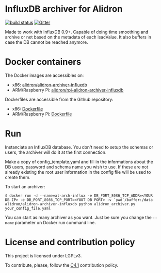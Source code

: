 InfluxDB archiver for Alidron
=============================

[![build status](https://git.tinigrifi.org/ci/projects/4/status.png?ref=master)](https://git.tinigrifi.org/ci/projects/4?ref=master) [![Gitter](https://badges.gitter.im/gitterHQ/gitter.svg)](https://gitter.im/Alidron/talk)

Made to work with InfluxDB 0.9+. Capable of doing time smoothing and archive or not based on the metadata of each IsacValue. It also buffers in case the DB cannot be reached anymore.

Docker containers
=================

The Docker images are accessibles on:
* x86: [alidron/alidron-archiver-influxdb](https://hub.docker.com/r/alidron/alidron-archiver-influxdb/)
* ARM/Raspberry Pi: [alidron/rpi-alidron-archiver-influxdb](https://hub.docker.com/r/alidron/rpi-alidron-archiver-influxdb/)

Dockerfiles are accessible from the Github repository:
* x86: [Dockerfile](https://github.com/Alidron/alidron-archiver-influxdb/blob/master/Dockerfile)
* ARM/Raspberry Pi: [Dockerfile](https://github.com/Alidron/alidron-archiver-influxdb/blob/master/Dockerfile-rpi)

Run
===

Instanciate an InfluxDB database. You don't need to setup the schemas or users, the archiver will do it at the first connection.

Make a copy of config_template.yaml and fill in the informations about the DB users, password and schema name you wish to use. If these are not already existing the root user information in the config file will be used to create them.

To start an archiver:
```
$ docker run -d --name=al-arch-influx -e DB_PORT_8086_TCP_ADDR=<YOUR DB IP> -e DB_PORT_8086_TCP_PORT=<YOUT DB PORT> -v `pwd`/buffer:/data alidron/alidron-archiver-influxdb python alidron_archiver.py your_config_file.yaml
```

You can start as many archiver as you want. Just be sure you change the `--name` parameter on Docker run command line.

License and contribution policy
===============================

This project is licensed under LGPLv3.

To contribute, please, follow the [C4.1](http://rfc.zeromq.org/spec:22) contribution policy.
